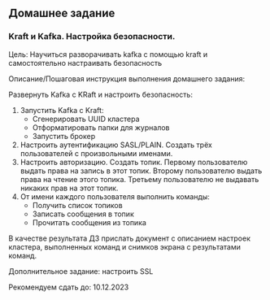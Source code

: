 ## Домашнее задание

### Kraft и Kafka. Настройка безопасности.

Цель:
Научиться разворачивать kafka с помощью kraft и самостоятельно настраивать безопасность

Описание/Пошаговая инструкция выполнения домашнего задания:

Развернуть Kafka с KRaft и настроить безопасность:

1. Запустить Kafka с Kraft:
   - Сгенерировать UUID кластера
   - Отформатировать папки для журналов
   - Запустить брокер
2. Настроить аутентификацию SASL/PLAIN. Создать трёх пользователей с произвольными именами.
3. Настроить авторизацию. Создать топик. Первому пользователю выдать права на запись в этот топик. Второму пользователю выдать права на чтение этого топика. Третьему пользователю не выдавать никаких прав на этот топик.
4. От имени каждого пользователя выполнить команды:
   - Получить список топиков
   - Записать сообщения в топик
   - Прочитать сообщения из топика
   
В качестве результата ДЗ прислать документ с описанием настроек кластера, выполненных команд и снимков экрана с результатами команд.

Дополнительное задание: настроить SSL

Рекомендуем сдать до: 10.12.2023